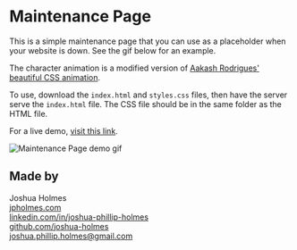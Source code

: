 # Maintenance Page

This is a simple maintenance page that you can use as a placeholder when your website is down. See the gif below for an example.

The character animation is a modified version of [Aakash Rodrigues' beautiful CSS animation](https://codepen.io/aakashrodrigues/pen/MWpRwz).

To use, download the `index.html` and `styles.css` files, then have the server serve the `index.html` file. The CSS file should be in the same folder as the HTML file.

For a live demo, [visit this link](https://joshua-holmes.github.io/maintenance-page/).

![Maintenance Page demo gif](./page-under-maintenance.gif)

## Made by
Joshua Holmes<br/>
[jpholmes.com](https://www.jpholmes.com)<br/>
[linkedin.com/in/joshua-phillip-holmes](https://www.linkedin.com/in/joshua-phillip-holmes/)<br/>
[github.com/joshua-holmes](https://github.com/joshua-holmes)<br/>
[joshua.phillip.holmes@gmail.com](mailto:joshua.phillip.holmes@gmail.com)